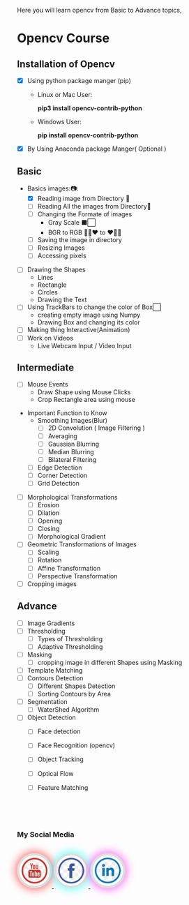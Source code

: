 Here you will learn opencv from Basic to Advance topics,

# Opencv Course 

## Installation of Opencv
- [x] Using python package manger (pip)
    - Linux or Mac User:  
    
        **pip3 install opencv-contrib-python**

    - Windows User: 

        **pip install opencv-contrib-python**

- [x] By Using Anaconda package Manger( Optional )


## Basic
- Basics images::camera::
    - [x] Reading image from Directory :file_folder:
    - [ ] Reading All the images from Directory:file_folder:
    - [ ] Changing the Formate of images 
        - Gray Scale    :black_large_square::white_large_square:
        - BGR to RGB  :blue_heart::green_heart::heart:  to :heart::green_heart::blue_heart:
    - [ ] Saving the image in directory 
    - [ ] Resizing Images
    - [ ] Accessing pixels
- [ ] Drawing the Shapes 
    - Lines 
    - Rectangle
    - Circles
    - Drawing the Text 
- [ ] Using TrackBars to change the color of Box:white_large_square:
    - creating empty image using Numpy
    - Drawing Box and changing its color
- [ ] Making thing Interactive(Animation)
- [ ] Work on Videos
    - Live Webcam Input / Video Input

## Intermediate

- [ ] Mouse Events
    - Draw Shape using Mouse Clicks
    - Crop Rectangle area using mouse
- Important Function to Know
    - Smoothing Images(Blur)
        - [ ] 2D Convolution ( Image Filtering )
        - [ ] Averaging
        - [ ] Gaussian Blurring
        - [ ] Median Blurring
        - [ ] Bilateral Filtering
    - [ ] Edge Detection
    - [ ] Corner Detection
    - [ ] Grid Detection
- [ ] Morphological Transformations
    - [ ] Erosion
    - [ ] Dilation
    - [ ] Opening
    - [ ] Closing
    - [ ] Morphological Gradient
- [ ] Geometric Transformations of Images
    - [ ] Scaling
    - [ ] Rotation
    - [ ] Affine Transformation
    - [ ] Perspective Transformation
- [ ] Cropping images 

## Advance 
- [ ] Image Gradients
- [ ] Thresholding
    - [ ] Types of Thresholding 
    - [ ] Adaptive Thresholding
- [ ] Masking 
    - [ ] cropping image in different Shapes using Masking
- [ ] Template Matching 
- [ ] Contours Detection
    - [ ] Different Shapes Detection
    - [ ] Sorting Contours by Area
- [ ] Segmentation
    - [ ] WaterShed Algorithm
- [ ] Object Detection 
    - [ ] Face detection
    - [ ] Face Recognition (opencv)
    - [ ] Object Tracking 
    - [ ] Optical Flow 
    - [ ] Feature Matching


<br>

<br/>
<br>

### My Social Media 
<br/>
<a href="https://www.youtube.com/c/aiphile">
<img style="border: 5px solid #ddd; border-radius: 100px;
box-shadow: 0 0 20px 3px rgba(255, 0, 0, 0.6);
  padding:  5px 5px;" border="10" alt="Youtube" src="icons/Youtube2.png" width="60" height="60">
</a>
<a href="https://www.facebook.com/AIPhile17">
<img style="border: 5px solid #ddd; border-radius: 100px;
box-shadow: 0 0 20px 3px rgba(0, 255, 255, 0.6);
  padding:  5px 5px;" border="10" alt="AiPhile" src="icons/facebook.png"  width="60" height="60">
</a>
</a>
<a href="linkedin.com/in/https://www.linkedin.com/in/asadullah-dal17/">
<img style="border: 5px solid #ddd; border-radius: 100px;
box-shadow: 0 0 20px 3px rgba(255, 0, 255, 0.6);
  padding:  5px 5px;" border="10" alt="Linkedin" src="icons/LinkedIn.png" width="60" height="60">
</a>


